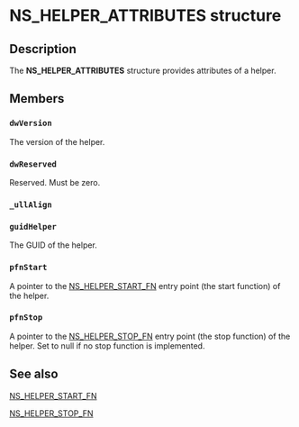 # NS_HELPER_ATTRIBUTES structure

## Description

The
**NS_HELPER_ATTRIBUTES** structure provides attributes of a helper.

## Members

### `dwVersion`

The version of the helper.

### `dwReserved`

Reserved. Must be zero.

### `_ullAlign`

### `guidHelper`

The GUID of the helper.

### `pfnStart`

A pointer to the
[NS_HELPER_START_FN](https://learn.microsoft.com/previous-versions/windows/desktop/api/netsh/nc-netsh-ns_helper_start_fn) entry point (the start function) of the helper.

### `pfnStop`

A pointer to the
[NS_HELPER_STOP_FN](https://learn.microsoft.com/previous-versions/windows/desktop/api/netsh/nc-netsh-ns_helper_stop_fn) entry point (the stop function) of the helper. Set to null if no stop function is implemented.

## See also

[NS_HELPER_START_FN](https://learn.microsoft.com/previous-versions/windows/desktop/api/netsh/nc-netsh-ns_helper_start_fn)

[NS_HELPER_STOP_FN](https://learn.microsoft.com/previous-versions/windows/desktop/api/netsh/nc-netsh-ns_helper_stop_fn)